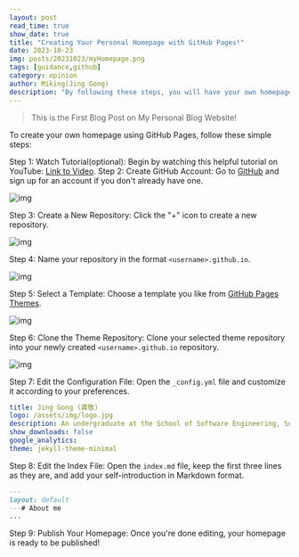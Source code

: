 ```yaml
---
layout: post
read_time: true
show_date: true
title: "Creating Your Personal Homepage with GitHub Pages!"
date: 2023-10-23
img: posts/20231023/myHomepage.png
tags: [guidance,github]
category: opinion
author: Miking(Jing Gong)
description: "By following these steps, you will have your own homepage hosted on GitHub Pages. This guide provides a simple and fast way to create a homepage, without the need to set up a local development environment."
---
```

> This is the First Blog Post on My Personal Blog Website!

To create your own homepage using GitHub Pages, follow these simple steps:

Step 1: Watch Tutorial(optional): Begin by watching this helpful tutorial on YouTube: [Link to Video](https://www.youtube.com/watch?v=o5g-lUuFgpg&t=611s).
Step 2: Create GitHub Account: Go to [GitHub](https://github.com/) and sign up for an account if you don't already have one.

![img](https://zx0tlxjwmkv.feishu.cn/space/api/box/stream/download/asynccode/?code=OWRkY2FlZmQ5MDM5NzM2OTZmNTkzN2FkNTMxODI4NzVfdTVOTWVBQVZPclUzMWJFN0c0YmdjWkc5eDhhd3BnOHFfVG9rZW46TU5IR2I5U3djb0tqMnd4MGdmbGNmT3IybldmXzE2OTgwNzE5ODY6MTY5ODA3NTU4Nl9WNA)

Step 3: Create a New Repository: Click the "+" icon to create a new repository.

![img](https://zx0tlxjwmkv.feishu.cn/space/api/box/stream/download/asynccode/?code=NmFlYzU3MGIyMzQ4OWQwMWRjYjhjMzZmN2Y3YTZhMWJfS0dEQUdocDFPdURJWXNCbm9VYkg1Q2xuSVVSemtwRW1fVG9rZW46U3VPZWJ0NGw1b3doUDh4ZVMwamNXSkczblRiXzE2OTgwNzE5ODY6MTY5ODA3NTU4Nl9WNA)

Step 4: Name your repository in the format `<username>.github.io`.

![img](https://zx0tlxjwmkv.feishu.cn/space/api/box/stream/download/asynccode/?code=NWQ1MzE4ZTlkODkxMDM1MmE0ZjkxMzc3MDVkMTc4OWNfdnpTamhhRU1DcTVwVGZjUXVmenpqM096ZndVVzZMcEVfVG9rZW46RVBERGIxWlBOb2ZKV2p4SGlTeWN1UzBHbm1lXzE2OTgwNzE5ODY6MTY5ODA3NTU4Nl9WNA)

Step 5: Select a Template: Choose a template you like from [GitHub Pages Themes](https://pages.github.com/themes/).

![img](https://zx0tlxjwmkv.feishu.cn/space/api/box/stream/download/asynccode/?code=NDk4MzQyMjMwMzA3ODY0YmYwNmZhN2EzMTA2YjdkMGVfa3RJNzJrU3lmMUhubk5zY2tjbWlma0J0Rnk2eW15WUVfVG9rZW46Sm9xSGJDNERub2YyQXZ4Mk5uWmNwMERwbkdiXzE2OTgwNzE5ODY6MTY5ODA3NTU4Nl9WNA)

Step 6: Clone the Theme Repository: Clone your selected theme repository into your newly created `<username>.github.io` repository.

![img](https://zx0tlxjwmkv.feishu.cn/space/api/box/stream/download/asynccode/?code=NDIyNzNhMWYyNGRhZmI4M2FkNmE2ZWYwZGZkMGQ1Y2JfbVNIOFJ6QmFIU2dpU0JydDdqb2ZzRmVDVHp4ekY3Tk1fVG9rZW46TXFNbmJJYzZCbzhoSTd4aU8wVWNReXRObm9oXzE2OTgwNzE5ODY6MTY5ODA3NTU4Nl9WNA)

Step 7: Edit the Configuration File: Open the `_config.yml` file and customize it according to your preferences.

```YAML
title: Jing Gong (龚敬)
logo: /assets/img/logo.jpg
description: An undergraduate at the School of Software Engineering, Sun Yat-sen University.
show_downloads: false
google_analytics:
theme: jekyll-theme-minimal
```

Step 8: Edit the Index File: Open the `index.md` file, keep the first three lines as they are, and add your self-introduction in Markdown format.

```Markdown
---
layout: default
---# About me
...
```

Step 9: Publish Your Homepage: Once you're done editing, your homepage is ready to be published!